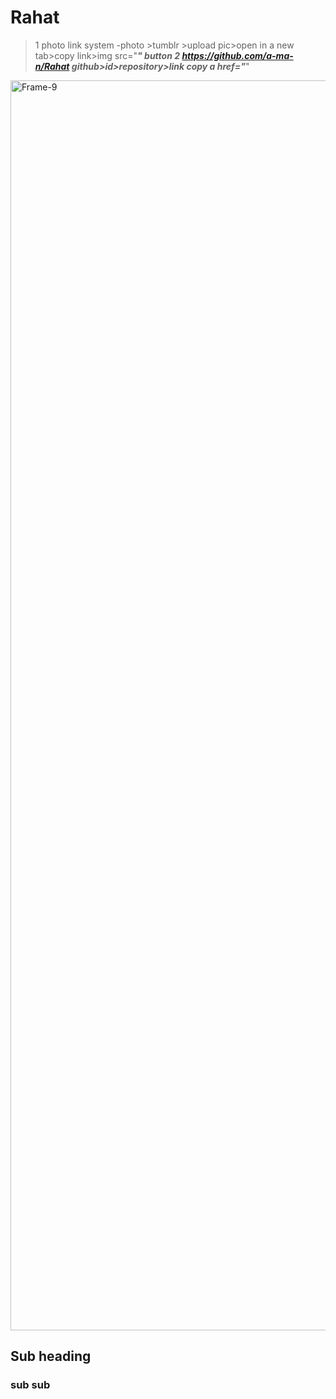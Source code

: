 # Rahat
>1
>photo link
>system -photo >tumblr >upload pic>open in a new tab>copy link>img src="___"
>button 
>2
https://github.com/a-ma-n/Rahat
github>id>repository>link copy
a href="___"

<a href="https://github.com/a-ma-n/Rahat"><img src="https://img.etimg.com/thumb/width-640,height-480,imgsize-365320,resizemode-1,msid-77485774/news/politics-and-nation/renowned-urdu-poet-rahat-indori-dies-in-indore-hospital-after-testing-covid-19-positive/rahat-indori.jpg" alt="Frame-9" border="0" width = "2000"></a>
## Sub heading
### sub sub

